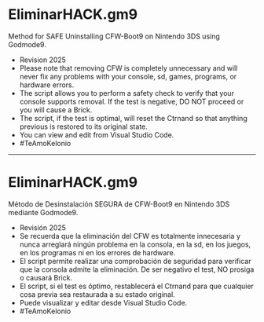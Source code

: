 # EliminarHACK.gm9
Method for SAFE Uninstalling CFW-Boot9 on Nintendo 3DS using Godmode9.
- Revision 2025
- Please note that removing CFW is completely unnecessary and will never fix any problems with your console, sd, games, programs, or hardware errors.
- The script allows you to perform a safety check to verify that your console supports removal. If the test is negative, DO NOT proceed or you will cause a Brick.
- The script, if the test is optimal, will reset the Ctrnand so that anything previous is restored to its original state.
- You can view and edit from Visual Studio Code.
- #TeAmoKelonio

______________________________

# EliminarHACK.gm9 
Método de Desinstalación SEGURA de CFW-Boot9 en Nintendo 3DS mediante Godmode9. 
- Revisión 2025
- Se recuerda que la eliminación del CFW es totalmente innecesaria y nunca arreglará ningún problema en la consola, en la sd, en los juegos, en los programas ni en los errores de hardware. 
- El script permite realizar una comprobación de seguridad para verificar que la consola admite la eliminación. De ser negativo el test, NO prosiga o causará Brick.
- El script, si el test es óptimo, restablecerá el Ctrnand para que cualquier cosa previa sea restaurada a su estado original.
- Puede visualizar y editar desde Visual Studio Code.
- #TeAmoKelonio
